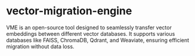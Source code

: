 # vector-migration-engine
VME is an open-source tool designed to seamlessly transfer vector embeddings between different vector databases. It supports various databases like FAISS, ChromaDB, Qdrant, and Weaviate, ensuring efficient migration without data loss.
